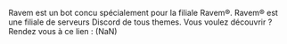 Ravem est un bot concu spécialement pour la filiale Ravem®. Ravem® est une filiale de serveurs Discord de tous themes. Vous voulez découvrir ? Rendez vous à ce lien : (NaN)
